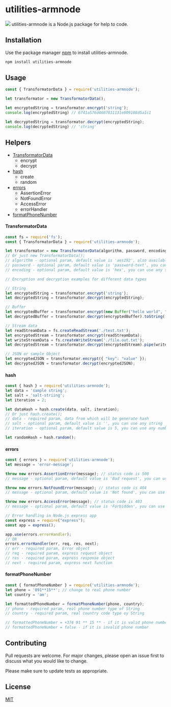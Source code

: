 # utilities-armnode
![](https://encrypted-tbn0.gstatic.com/images?q=tbn%3AANd9GcQoRNotK8e1GIfluPHlmGvvQe3INexzi3k5YA&usqp=CAU)
utilities-armnode is a Node.js package for help to code.

## Installation
Use the package manager [npm](https://www.npmjs.com/package/utilities-armnode) to install utilities-armnode.

```bash
npm install utilities-armnode
```

## Usage
```javascript
const { TransformatorData } = require('utilities-armnode');

let transformator = new TransformatorData();

let encryptedString = transformator.encrypt('string');
console.log(encryptedString) // 6741a576d4607031131e809108d5a1c1

let decryptedString = transformator.decrypt(encryptedString);
console.log(decryptedString) // 'string'
```

## Helpers
+ [TransformatorData](#TransformatorData)
    + encrypt
    + decrypt
+ [hash](#hash)
    + create
    + random
+ [errors](#errors)
    + AssertionError
    + NotFoundError
    + AccessError
    + errorHandler
+ [formatPhoneNumber](#formatPhoneNumber)

#### TransformatorData
```javascript
const fs = require('fs');
const { TransformatorData } = require('utilities-armnode');

let transformator = new TransformatorData(algorithm, password, encoding); 
// Or just new TransformatorData();
// algorithm - optional param, default value is 'aes192', also available values | 'aes-128-ccm'
// password - optional param, default value is 'password-text', you can use any string
// encoding - optional param, default value is 'hex', you can use any string

// Encryption and decryption examples for different data types

// String
let encryptedString = transformator.encrypt('string');
let decryptedString = transformator.decrypt(encryptedString);

// Buffer
let encryptedBuffer = transformator.encrypt(new Buffer("hello world", "utf8"));
let decryptedBuffer = transformator.decrypt(encryptedBuffer).toString('utf8');

// Stream data
let readStreamData = fs.createReadStream('./test.txt');
let encryptedStream = transformator.encrypt(readStreamData);
let writeStreamData = fs.createWriteStream('./file.out.txt');
let decryptedStream = transformator.decrypt(encryptedStream).pipe(writeStreamData);

// JSON or sample Object
let encryptedJSON = transformator.encrypt({ "key": "value" });
let decryptedJSON = transformator.decrypt(encryptedJSON);
```
#### hash
```javascript
const { hash } = require('utilities-armnode');
let data = 'sample string';
let salt = 'salt-striing';
let iteration = 2;

let dataHash = hash.create(data, salt, iteration);
// Or just hash.create();
// data - required param, data from which will be generate hash
// salt - optional param, default value is '', you can use any string
// iteration - optional param, default value is 5, you can use any number

let randomHash = hash.random();
```
#### errors
```javascript
const { errors } = require('utilities-armnode');
let message = 'error-message';

throw new errors.AssertionError(message); // status code is 500
// message - optional param, default value is 'Bad request', you can use any string

throw new errors.NotFoundError(message); // status code is 404
// message - optional param, default value is 'Not found', you can use any string

throw new errors.AccessError(message); // status code is 403
// message - optional param, default value is 'Forbidden', you can use any string

// Error handling in Node.js express app
const express = require("express");
const app = express();

app.use(errors.errorHandler);
// OR
errors.errorHandler(err, req, res, next);
// err - required param, Error object
// req - required param, express request object
// res - required param, express response object
// next - required param, express next function
```
#### formatPhoneNumber
```javascript
const { formatPhoneNumber } = require('utilities-armnode');
let phone = '091**15**'; // change to real phone number
let country = 'am';

let formattedPhoneNumber = formatPhoneNumber(phone, country);
// phone - required param, real phone number type of String
// country - required param, real country code type oy String

// formattedPhoneNumber = +374 91 ** 15 ** - if it is valid phone number
// formattedPhoneNumber = false - if it is invalid phone number
```

## Contributing
Pull requests are welcome. For major changes, please open an issue first to discuss what you would like to change.

Please make sure to update tests as appropriate.

## License
[MIT](https://choosealicense.com/licenses/mit/)